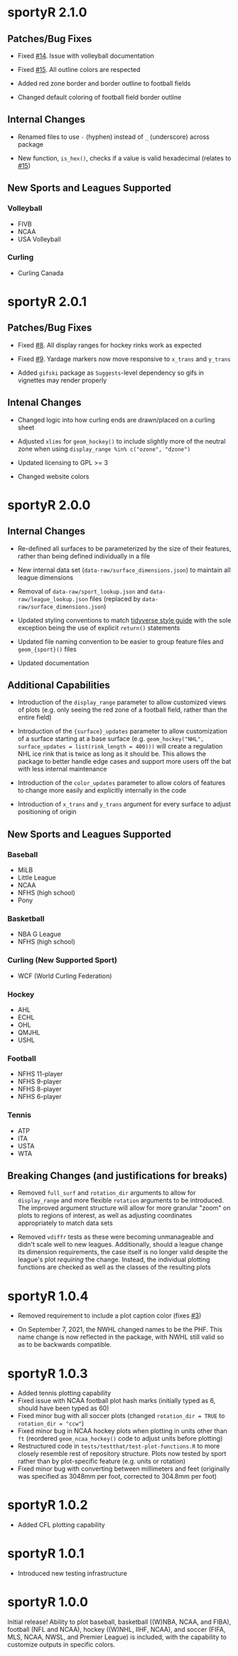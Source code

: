 # sportyR 2.1.0

## Patches/Bug Fixes
- Fixed [#14](https://github.com/sportsdataverse/sportyR/issues/14). Issue with volleyball documentation

- Fixed [#15](https://github.com/sportsdataverse/sportyR/issues/15). All outline colors are respected

- Added red zone border and border outline to football fields

- Changed default coloring of football field border outline

## Internal Changes
- Renamed files to use `-` (hyphen) instead of `_` (underscore) across package

- New function, `is_hex()`, checks if a value is valid hexadecimal (relates to [#15](https://github.com/sportsdataverse/sportyR/issues/15))

## New Sports and Leagues Supported

### Volleyball
- FIVB
- NCAA
- USA Volleyball

### Curling
- Curling Canada

# sportyR 2.0.1

## Patches/Bug Fixes
- Fixed [#8](https://github.com/sportsdataverse/sportyR/issues/8). All display ranges for hockey rinks work as expected

- Fixed [#9](https://github.com/sportsdataverse/sportyR/issues/9). Yardage markers now move responsive to `x_trans` and `y_trans`

- Added `gifski` package as `Suggests`-level dependency so gifs in vignettes may render properly

## Intenal Changes
- Changed logic into how curling ends are drawn/placed on a curling sheet

- Adjusted `xlims` for `geom_hockey()` to include slightly more of the neutral zone when using `display_range %in% c("ozone", "dzone")`

- Updated licensing to GPL >= 3

- Changed website colors

# sportyR 2.0.0

## Internal Changes
- Re-defined all surfaces to be parameterized by the size of their features, rather than being defined individually in a file

- New internal data set (`data-raw/surface_dimensions.json`) to maintain all league dimensions

- Removal of `data-raw/sport_lookup.json` and `data-raw/league_lookup.json` files (replaced by `data-raw/surface_dimensions.json`)

- Updated styling conventions to match [tidyverse style guide](https://style.tidyverse.org/) with the sole exception being the use of explicit `return()` statements

- Updated file naming convention to be easier to group feature files and `geom_{sport}()` files

- Updated documentation

## Additional Capabilities
- Introduction of the `display_range` parameter to allow customized views of plots (e.g. only seeing the red zone of a football field, rather than the entire field)

- Introduction of the `{surface}_updates` parameter to allow customization of a surface starting at a base surface (e.g. `geom_hockey("NHL", surface_updates = list(rink_length = 400)))` will create a regulation NHL ice rink that is twice as long as it should be. This allows the package to better handle edge cases and support more users off the bat with less internal maintenance

- Introduction of the `color_updates` parameter to allow colors of features to change more easily and explicitly internally in the code

- Introduction of `x_trans` and `y_trans` argument for every surface to adjust positioning of origin

## New Sports and Leagues Supported

### Baseball
- MiLB
- Little League
- NCAA
- NFHS (high school)
- Pony

### Basketball
- NBA G League
- NFHS (high school)

### Curling (New Supported Sport)
- WCF (World Curling Federation)

### Hockey
- AHL
- ECHL
- OHL
- QMJHL
- USHL

### Football
- NFHS 11-player
- NFHS 9-player
- NFHS 8-player
- NFHS 6-player

### Tennis
- ATP
- ITA
- USTA
- WTA

## Breaking Changes (and justifications for breaks)
- Removed `full_surf` and `rotation_dir` arguments to allow for `display_range` and more flexible `rotation` arguments to be introduced. The improved argument structure will allow for more granular "zoom" on plots to regions of interest, as well as adjusting coordinates appropriately to match data sets

- Removed `vdiffr` tests as these were becoming unmanageable and didn't scale well to new leagues. Additionally, should a league change its dimension requirements, the case itself is no longer valid despite the league's plot _requiring_ the change. Instead, the individual plotting functions are checked as well as the classes of the resulting plots

# sportyR 1.0.4

- Removed requirement to include a plot caption color (fixes [#3](https://github.com/sportsdataverse/sportyR/issues/3))

- On September 7, 2021, the NWHL changed names to be the PHF. This name change is now reflected in the package, with NWHL still valid so as to be backwards compatible.

# sportyR 1.0.3

- Added tennis plotting capability
- Fixed issue with NCAA football plot hash marks (initially typed as 6, should have been typed as 60)
- Fixed minor bug with all soccer plots (changed `rotation_dir = TRUE` to `rotation_dir = "ccw"`)
- Fixed minor bug in NCAA hockey plots when plotting in units other than `ft` (reordered `geom_ncaa_hockey()` code to adjust units before plotting)
- Restructured code in `tests/testthat/test-plot-functions.R` to more closely resemble rest of repository structure. Plots now tested by sport rather than by plot-specific feature (e.g. units or rotation)
- Fixed minor bug with converting between millimeters and feet (originally was specified as 3048mm per foot, corrected to 304.8mm per foot)

# sportyR 1.0.2

- Added CFL plotting capability

# sportyR 1.0.1

- Introduced new testing infrastructure

# sportyR 1.0.0

Initial release! Ability to plot baseball, basketball ((W)NBA, NCAA, and FIBA), football (NFL and NCAA), hockey ((W)NHL, IIHF, NCAA), and soccer (FIFA, MLS, NCAA, NWSL, and Premier League) is included, with the capability to customize outputs in specific colors.
